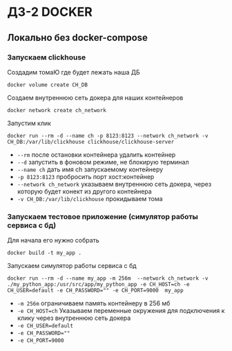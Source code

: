 # ДЗ-2 DOCKER

## Локально без docker-compose 
### Запускаем clickhouse
Создадим томаЮ где будет лежать наша ДБ
```command
docker volume create CH_DB
```

Создаем внутреннюю сеть докера для наших контейнеров
```command
docker network create ch_network
```

Запустим клик
```command
docker run --rm -d --name ch -p 8123:8123 --network ch_network -v CH_DB:/var/lib/clickhouse clickhouse/clickhouse-server
```

- `--rm` после остановки контейнера удалить контейнер
- `--d` запустить в фоновом режиме, не блокирую терминал
- `--name ch` дать имя ch запускаемому контейнеру  
- `-p 8123:8123` пробросить порт хост:контейнер
- `--network ch_network` указываем внутреннюю сеть докера, через которую будет конект из другого контейнера
- `-v CH_DB:/var/lib/clickhouse` прокидываем тома
 
### Запускаем тестовое приложение (симулятор работы сервиса с бд)
Для начала его нужно собрать
```command
docker build -t my_app .
```

Запускаем симулятор работы сервиса с бд
```command
docker run --rm -d --name my_app -m 256m  --network ch_network -v ./my_python_app:/usr/src/app/my_python_app -e CH_HOST=ch -e CH_USER=default -e CH_PASSWORD="" -e CH_PORT=9000  my_app
```

- `-m 256m` ограничиваем память контейнеру в 256 мб
- `-e CH_HOST=ch` Указываем переменные окружения для подключения к клику через внутреннюю сеть докера
- `-e CH_USER=default`
- `-e CH_PASSWORD=""`
- `-e CH_PORT=9000`